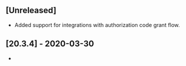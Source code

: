 ## [Unreleased]
- Added support for integrations with authorization code grant flow.


## [20.3.4] - 2020-03-30
-
